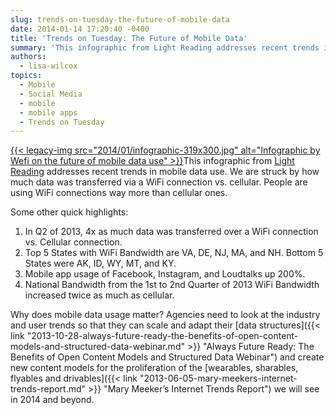 ```yaml
---
slug: trends-on-tuesday-the-future-of-mobile-data
date: 2014-01-14 17:20:40 -0400
title: 'Trends on Tuesday: The Future of Mobile Data'
summary: 'This infographic from Light Reading addresses recent trends in mobile data use. We are struck by how much data was transferred via a WiFi connection vs. cellular. People are using WiFi connections way more than cellular ones. Some other quick highlights: In Q2'
authors:
  - lisa-wilcox
topics:
  - Mobile
  - Social Media
  - mobile
  - mobile apps
  - Trends on Tuesday
---
```


[{{< legacy-img src="2014/01/infographic-319x300.jpg" alt="Infographic by Wefi on the future of mobile data use" >}}](https://s3.amazonaws.com/digitalgov/_legacy-img/2014/01/infographic.jpg)This infographic from [Light Reading](http://www.lightreading.com/document.asp?doc_id=705440) addresses recent trends in mobile data use. We are struck by how much data was transferred via a WiFi connection vs. cellular. People are using WiFi connections way more than cellular ones.

Some other quick highlights:

  1. In Q2 of 2013, 4x as much data was transferred over a WiFi connection vs. Cellular connection.
  2. Top 5 States with WiFi Bandwidth are VA, DE, NJ, MA, and NH. Bottom 5 States were AK, ID, WY, MT, and KY.
  3. Mobile app usage of Facebook, Instagram, and Loudtalks up 200%.
  4. National Bandwidth from the 1st to 2nd Quarter of 2013 WiFi Bandwidth increased twice as much as cellular.

Why does mobile data usage matter? Agencies need to look at the industry and user trends so that they can scale and adapt their [data structures]({{< link "2013-10-28-always-future-ready-the-benefits-of-open-content-models-and-structured-data-webinar.md" >}} "Always Future Ready: The Benefits of Open Content Models and Structured Data Webinar") and create new content models for the proliferation of the [wearables, sharables, flyables and drivables]({{< link "2013-06-05-mary-meekers-internet-trends-report.md" >}} "Mary Meeker’s Internet Trends Report") we will see in 2014 and beyond.